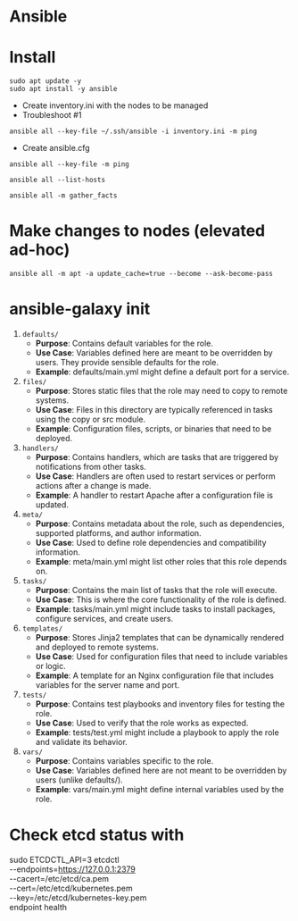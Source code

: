 # Ansible

# Install
```
sudo apt update -y
sudo apt install -y ansible
```
- Create inventory.ini with the nodes to be managed
- Troubleshoot #1
```
ansible all --key-file ~/.ssh/ansible -i inventory.ini -m ping
```
- Create ansible.cfg
```
ansible all --key-file -m ping
```
```
ansible all --list-hosts
```
```
ansible all -m gather_facts
```

# Make changes to nodes (elevated ad-hoc)
```
ansible all -m apt -a update_cache=true --become --ask-become-pass
```

# ansible-galaxy init <role>
1. `defaults/`
	- **Purpose**: Contains default variables for the role.
	- **Use Case**: Variables defined here are meant to be overridden by users. They provide sensible defaults for the role.
	- **Example**: defaults/main.yml might define a default port for a service.
2. `files/`
    - **Purpose**: Stores static files that the role may need to copy to remote systems.
    - **Use Case**: Files in this directory are typically referenced in tasks using the copy or src module.
    - **Example**: Configuration files, scripts, or binaries that need to be deployed.
3. `handlers/`
    - **Purpose**: Contains handlers, which are tasks that are triggered by notifications from other tasks.
    - **Use Case**: Handlers are often used to restart services or perform actions after a change is made.
    - **Example**: A handler to restart Apache after a configuration file is updated.
4. `meta/`
    - **Purpose**: Contains metadata about the role, such as dependencies, supported platforms, and author information.
    - **Use Case**: Used to define role dependencies and compatibility information.
    - **Example**: meta/main.yml might list other roles that this role depends on.
5. `tasks/`
    - **Purpose**: Contains the main list of tasks that the role will execute.
    - **Use Case**: This is where the core functionality of the role is defined.
    - **Example**: tasks/main.yml might include tasks to install packages, configure services, and create users.
6. `templates/`
    - **Purpose**: Stores Jinja2 templates that can be dynamically rendered and deployed to remote systems.
    - **Use Case**: Used for configuration files that need to include variables or logic.
    - **Example**: A template for an Nginx configuration file that includes variables for the server name and port.
7. `tests/`
    - **Purpose**: Contains test playbooks and inventory files for testing the role.
    - **Use Case**: Used to verify that the role works as expected.
    - **Example**: tests/test.yml might include a playbook to apply the role and validate its behavior.
8. `vars/`
    - **Purpose**: Contains variables specific to the role.
    - **Use Case**: Variables defined here are not meant to be overridden by users (unlike defaults/).
    - **Example**: vars/main.yml might define internal variables used by the role.

# Check etcd status with
sudo ETCDCTL_API=3 etcdctl \
  --endpoints=https://127.0.0.1:2379 \
  --cacert=/etc/etcd/ca.pem \
  --cert=/etc/etcd/kubernetes.pem \
  --key=/etc/etcd/kubernetes-key.pem \
  endpoint health